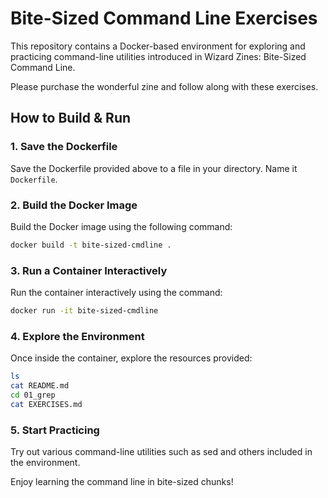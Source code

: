 # Bite-Sized Command Line Exercises

This repository contains a Docker-based environment for exploring and practicing 
command-line utilities introduced in Wizard Zines: Bite-Sized Command Line.

Please purchase the wonderful zine and follow along with these exercises.

## How to Build & Run

### 1. Save the Dockerfile
Save the Dockerfile provided above to a file in your directory. Name it `Dockerfile`.

### 2. Build the Docker Image
Build the Docker image using the following command:

```bash
docker build -t bite-sized-cmdline .
```

### 3. Run a Container Interactively
Run the container interactively using the command:

```bash
docker run -it bite-sized-cmdline
```

### 4. Explore the Environment
Once inside the container, explore the resources provided:

```bash
ls
cat README.md
cd 01_grep
cat EXERCISES.md
```

### 5. Start Practicing
Try out various command-line utilities such as sed and others included in the environment.

Enjoy learning the command line in bite-sized chunks!
